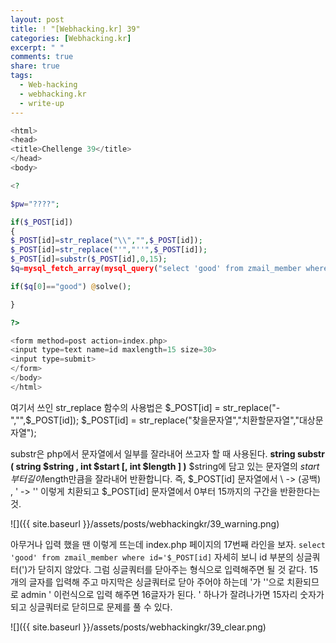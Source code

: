 ```yaml
---
layout: post
title: ! "[Webhacking.kr] 39"
categories: [Webhacking.kr]
excerpt: " "
comments: true
share: true
tags:
  - Web-hacking
  - webhacking.kr
  - write-up
---
```


```php
<html>
<head>
<title>Chellenge 39</title>
</head>
<body>

<?

$pw="????";

if($_POST[id])
{
$_POST[id]=str_replace("\\","",$_POST[id]);
$_POST[id]=str_replace("'","''",$_POST[id]);
$_POST[id]=substr($_POST[id],0,15);
$q=mysql_fetch_array(mysql_query("select 'good' from zmail_member where id='$_POST[id]"));

if($q[0]=="good") @solve();

}

?>

<form method=post action=index.php>
<input type=text name=id maxlength=15 size=30>
<input type=submit>
</form>
</body>
</html>
```
여기서 쓰인 str_replace 함수의 사용법은
$_POST[id] = str_replace("-","",$_POST[id]);
$_POST[id] = str_replace("찾을문자열","치환할문자열","대상문자열");

substr은 php에서 문자열에서 일부를 잘라내어 쓰고자 할 때 사용된다.
**string substr ( string $string , int $start [, int $length ] )**
$string에 담고 있는 문자열의 $start부터 길이$length만큼을 잘라내어 반환합니다.
즉, $_POST[id] 문자열에서 \ -> (공백) , ' -> '' 이렇게 치환되고
$_POST[id] 문자열에서 0부터 15까지의 구간을 반환한다는 것.

![]({{ site.baseurl }}/assets/posts/webhackingkr/39_warning.png)

아무거나 입력 했을 땐 이렇게 뜨는데
index.php 페이지의 17번째 라인을 보자.
`select 'good' from zmail_member where id='$_POST[id]`
자세히 보니 id 부분의 싱글쿼터(')가 닫히지 않았다.
그럼 싱글쿼터를 닫아주는 형식으로 입력해주면 될 것 같다.
15개의 글자를 입력해 주고 마지막은 싱글쿼터로 닫아 주어야 하는데 '가 ''으로 치환되므로
admin         ' 이런식으로 입력 해주면 16글자가 된다.
 ' 하나가 잘려나가면 15자리 숫자가 되고 싱글쿼터로 닫히므로 문제를 풀 수 있다.

![]({{ site.baseurl }}/assets/posts/webhackingkr/39_clear.png)

